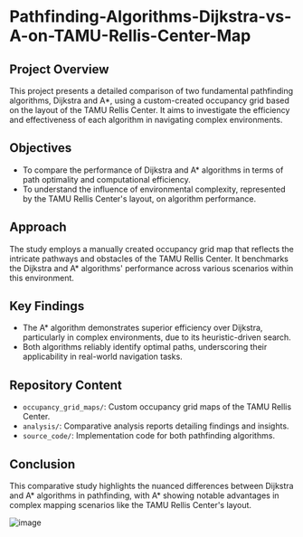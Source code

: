 # Pathfinding-Algorithms-Dijkstra-vs-A-on-TAMU-Rellis-Center-Map

## Project Overview

This project presents a detailed comparison of two fundamental pathfinding algorithms, Dijkstra and A*, using a custom-created occupancy grid based on the layout of the TAMU Rellis Center. It aims to investigate the efficiency and effectiveness of each algorithm in navigating complex environments.

## Objectives

- To compare the performance of Dijkstra and A* algorithms in terms of path optimality and computational efficiency.
- To understand the influence of environmental complexity, represented by the TAMU Rellis Center's layout, on algorithm performance.

## Approach

The study employs a manually created occupancy grid map that reflects the intricate pathways and obstacles of the TAMU Rellis Center. It benchmarks the Dijkstra and A* algorithms' performance across various scenarios within this environment.

## Key Findings

- The A* algorithm demonstrates superior efficiency over Dijkstra, particularly in complex environments, due to its heuristic-driven search.
- Both algorithms reliably identify optimal paths, underscoring their applicability in real-world navigation tasks.

## Repository Content

- `occupancy_grid_maps/`: Custom occupancy grid maps of the TAMU Rellis Center.
- `analysis/`: Comparative analysis reports detailing findings and insights.
- `source_code/`: Implementation code for both pathfinding algorithms.

## Conclusion

This comparative study highlights the nuanced differences between Dijkstra and A* algorithms in pathfinding, with A* showing notable advantages in complex mapping scenarios like the TAMU Rellis Center's layout.


![image](https://github.com/khullarsanket/Pathfinding-Algorithms-Dijkstra-vs-A-on-TAMU-Rellis-Center-Map/assets/119709438/e97e4022-f85a-4830-ad77-1d66240bd4ab)
